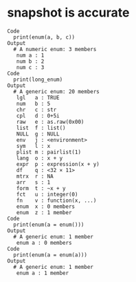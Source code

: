 # snapshot is accurate

    Code
      print(enum(a, b, c))
    Output
      # A numeric enum: 3 members
       num a : 1
       num b : 2
       num c : 3
    Code
      print(long_enum)
    Output
      # A generic enum: 20 members
       lgl   a : TRUE
       num   b : 5
       chr   c : str
       cpl   d : 0+5i
       raw   e : as.raw(0x00)
       list  f : list()
       NULL  g : NULL
       env   j : <environment>
       sym   l : x
       plist m : pairlist(1)
       lang  o : x + y
       expr  p : expression(x + y)
       df    q : <32 × 11>
       mtrx  r : NA
       arr   s : 1
       form  t : ~x + y
       fct   u : integer(0)
       fn    v : function(x, ...)
       enum  x : 0 members
       enum  z : 1 member
    Code
      print(enum(a = enum()))
    Output
      # A generic enum: 1 member
       enum a : 0 members
    Code
      print(enum(a = enum(a)))
    Output
      # A generic enum: 1 member
       enum a : 1 member

